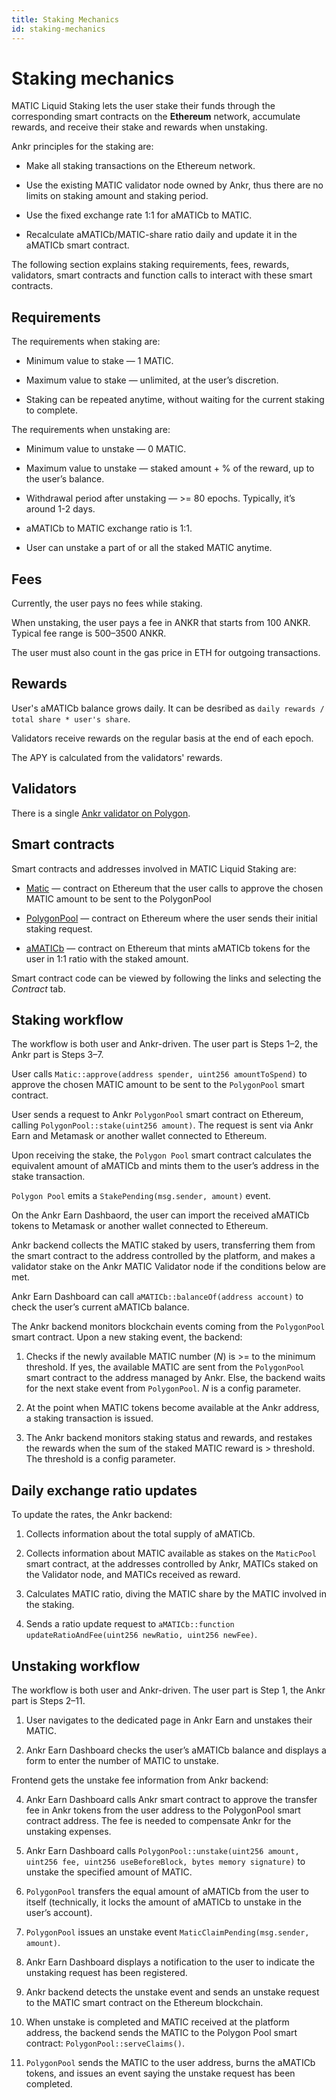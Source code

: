 ```yaml
---
title: Staking Mechanics
id: staking-mechanics
---
```


# Staking mechanics
MATIC Liquid Staking lets the user stake their funds through the corresponding smart contracts on the **Ethereum** network, accumulate rewards, and receive their stake and rewards when unstaking.

Ankr principles for the staking are:

* Make all staking transactions on the Ethereum network.

* Use the existing MATIC validator node owned by Ankr, thus there are no limits on staking amount and staking period.

* Use the fixed exchange rate 1:1 for aMATICb to MATIC.

* Recalculate aMATICb/MATIC-share ratio daily and update it in the aMATICb smart contract.

The following section explains staking requirements, fees, rewards, validators, smart contracts and function calls to interact with these smart contracts.


## Requirements
The requirements when staking are:

* Minimum value to stake — 1 MATIC.

* Maximum value to stake — unlimited, at the user’s discretion.

* Staking can be repeated anytime, without waiting for the current staking to complete.

The requirements when unstaking are:

* Minimum value to unstake — 0 MATIC.

* Maximum value to unstake — staked amount + % of the reward, up to the user’s balance.

* Withdrawal period after unstaking — >= 80 epochs. Typically, it’s around 1-2 days.

* aMATICb to MATIC exchange ratio is 1:1.

* User can unstake a part of or all the staked MATIC anytime.


## Fees
Currently, the user pays no fees while staking.

When unstaking, the user pays a fee in ANKR that starts from 100 ANKR. Typical fee range is 500–3500 ANKR.

The user must also count in the gas price in ETH for outgoing transactions.


## Rewards
User's aMATICb balance grows daily. It can be desribed as `daily rewards / total share * user's share`.

Validators receive rewards on the regular basis at the end of each epoch.

The APY is calculated from the validators' rewards.

## Validators

There is a single [Ankr validator on Polygon](https://wallet.polygon.technology/staking/validators/31). 


## Smart contracts
Smart contracts and addresses involved in MATIC Liquid Staking are:

* [Matic](https://etherscan.io/address/0x7D1AfA7B718fb893dB30A3aBc0Cfc608AaCfeBB0) — contract on Ethereum that the user calls to approve the chosen MATIC amount to be sent to the PolygonPool

* [PolygonPool](https://etherscan.io/address/0xCfD4B4Bc15C8bF0Fd820B0D4558c725727B3ce89) — contract on Ethereum where the user sends their initial staking request.

* [aMATICb](https://etherscan.io/address/0x99534Ef705Df1FFf4e4bD7bbaAF9b0dFf038EbFe) — contract on Ethereum that mints aMATICb tokens for the user in 1:1 ratio with the staked amount.

Smart contract code can be viewed by following the links and selecting the *Contract* tab.


## Staking workflow
The workflow is both user and Ankr-driven. The user part is Steps 1–2, the Ankr part is Steps 3–7.

User calls `Matic::approve(address spender, uint256 amountToSpend)` to approve the chosen MATIC amount to be sent to the `PolygonPool` smart contract.

User sends a request to Ankr `PolygonPool` smart contract on Ethereum, calling `PolygonPool::stake(uint256 amount)`. The request is sent via Ankr Earn and Metamask or another wallet connected to Ethereum.

Upon receiving the stake, the `Polygon Pool` smart contract calculates the equivalent amount of aMATICb and mints them to the user’s address in the stake transaction.

`Polygon Pool` emits a `StakePending(msg.sender, amount)` event.

On the Ankr Earn Dashbaord, the user can import the received aMATICb tokens to Metamask or another wallet connected to Ethereum.

Ankr backend collects the MATIC staked by users, transferring them from the smart contract to the address controlled by the platform, and makes a validator stake on the Ankr MATIC Validator node if the conditions below are met.

Ankr Earn Dashboard can call `aMATICb::balanceOf(address account)` to check the user’s current aMATICb balance.

The Ankr backend monitors blockchain events coming from the `PolygonPool` smart contract. Upon a new staking event, the backend:

1. Checks if the newly available MATIC number (*N*) is >= to the minimum threshold. If yes, the available MATIC are sent from the `PolygonPool`  smart contract to the address managed by Ankr. Else, the backend waits for the next stake event from `PolygonPool`. *N* is a config parameter.

2. At the point when MATIC tokens become available at the Ankr address, a staking transaction is issued.

3. The Ankr backend monitors staking status and rewards, and restakes the rewards when the sum of the staked MATIC reward is > threshold. The threshold is a config parameter.


## Daily exchange ratio updates
To update the rates, the Ankr backend:

1. Collects information about the total supply of aMATICb.

2. Collects information about MATIC available as stakes on the `MaticPool` smart contract, at the addresses controlled by Ankr, MATICs staked on the Validator node, and MATICs received as reward.

3. Calculates MATIC ratio, diving the MATIC share by the MATIC involved in the staking.

4. Sends a ratio update request to `aMATICb::function updateRatioAndFee(uint256 newRatio, uint256 newFee)`.


## Unstaking workflow

The workflow is both user and Ankr-driven. The user part is Step 1, the Ankr part is Steps 2–11.

1. User navigates to the dedicated page in Ankr Earn and unstakes their MATIC.

2. Ankr Earn Dashboard checks the user’s aMATICb balance and displays a form to enter the number of MATIC to unstake.

Frontend gets the unstake fee information from Ankr backend:

4. Ankr Earn Dashboard calls Ankr smart contract to approve the transfer fee in Ankr tokens from the user address to the PolygonPool smart contract address. The fee is needed to compensate Ankr for the unstaking expenses.

5. Ankr Earn Dashboard calls `PolygonPool::unstake(uint256 amount, uint256 fee, uint256 useBeforeBlock, bytes memory signature)` to unstake the specified amount of MATIC.

6. `PolygonPool` transfers the equal amount of aMATICb from the user to itself (technically, it locks the amount of aMATICb to unstake in the user’s account).

7. `PolygonPool` issues an unstake event `MaticClaimPending(msg.sender, amount)`.

8. Ankr Earn Dashboard displays a notification to the user to indicate the unstaking request has been registered.

9. Ankr backend detects the unstake event and sends an unstake request to the MATIC smart contract on the Ethereum blockchain.

10. When unstake is completed and MATIC received at the platform address, the backend sends the MATIC to the Polygon Pool smart contract: `PolygonPool::serveClaims()`.

11. `PolygonPool` sends the MATIC to the user address, burns the aMATICb tokens, and issues an event saying the unstake request has been completed.